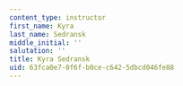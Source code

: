 ```yaml
---
content_type: instructor
first_name: Kyra
last_name: Sedransk
middle_initial: ''
salutation: ''
title: Kyra Sedransk
uid: 63fca0e7-0f6f-b0ce-c642-5dbcd046fe88
---
```

